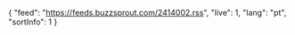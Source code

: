 {
    "feed": "https://feeds.buzzsprout.com/2414002.rss",
    "live": 1,
    "lang": "pt",
    "sortInfo": 1
}

